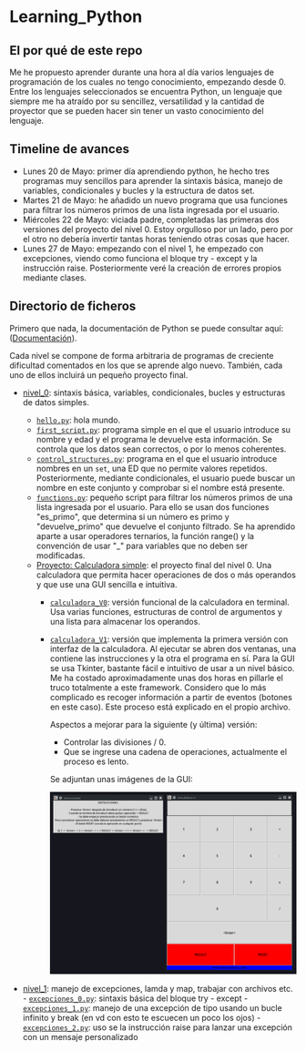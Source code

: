 # Learning_Python

## El por qué de este repo  

Me he propuesto aprender durante una hora al día varios lenguajes de programación de los cuales no tengo conocimiento, empezando desde 0. Entre los lenguajes seleccionados se encuentra Python, un lenguaje que siempre me ha atraído por su sencillez, versatilidad y la cantidad de proyector que se pueden hacer sin tener un vasto conocimiento del lenguaje.

## Timeline de avances

- Lunes 20 de Mayo: primer día aprendiendo python, he hecho tres programas muy sencillos para aprender la sintaxis básica, manejo de variables, condicionales y bucles y la estructura de datos set.
- Martes 21 de Mayo: he añadido un nuevo programa que usa funciones para filtrar los números primos de una lista ingresada por el usuario.
- Miércoles 22 de Mayo: viciada padre, completadas las primeras dos versiones del proyecto del nivel 0. Estoy orgulloso por un lado, pero por el otro no debería invertir tantas horas teniendo otras cosas que hacer.  
- Lunes 27 de Mayo: empezando con el nivel 1, he empezado con excepciones, viendo como funciona el bloque try - except y la instrucción raise. Posteriormente veré la creación de errores propios mediante clases.

## Directorio de ficheros

Primero que nada, la documentación de Python se puede consultar aquí: ([Documentación](https://docs.python.org/3/)).  

Cada nivel se compone de forma arbitraria de programas de creciente dificultad comentados en los que se aprende algo nuevo. También, cada uno de ellos incluirá un pequeño proyecto final.

- [nivel_0](nivel_0): sintaxis básica, variables, condicionales, bucles y estructuras de datos simples.
    - [`hello.py`](nivel_0/hello.py): hola mundo.
    - [`first_script.py`](nivel_0/first_script.py): programa simple en el que el usuario introduce su nombre y edad y el programa le devuelve esta información. Se controla que los datos sean correctos, o por lo menos coherentes.  
    - [`control_structures.py`](nivel_0/control_sctructures.py): programa en el que el usuario introduce nombres en un `set`, una ED que no permite valores repetidos. Posteriormente, mediante condicionales, el usuario puede buscar un nombre en este conjunto y comprobar si el nombre está presente.
    - [`functions.py`](nivel_0/functions.py): pequeño script para filtrar los números primos de una lista ingresada por el usuario. Para ello se usan dos funciones "es_primo", que determina si un número es primo y "devuelve_primo" que devuelve el conjunto filtrado. Se ha aprendido aparte a usar operadores ternarios, la función range() y la convención de usar "_" para variables que no deben ser modificadas.
    - [Proyecto: Calculadora simple](nivel_0/Calculadora_Simple): el proyecto final del nivel 0. Una calculadora que permita hacer operaciones de dos o más operandos y que use una GUI sencilla e intuitiva.  
        - [`calculadora_V0`](nivel_0/Calculadora_Simple/calculadora_V0.py): versión funcional de la calculadora en terminal. Usa varias funciones, estructuras de control de argumentos y una lista para almacenar los operandos.
        - [`calculadora_V1`](nivel_0/Calculadora_Simple/calculadora_V1.py): versión que implementa la primera versión con interfaz de la calculadora. Al ejecutar se abren dos ventanas, una contiene las instrucciones y la otra el programa en sí. Para la GUI se usa Tkinter, bastante fácil e intuitivo de usar a un nivel básico. Me ha costado aproximadamente unas dos horas en pillarle el truco totalmente a este framework. Considero que lo más complicado es recoger información a partir de eventos (botones en este caso). Este proceso está explicado en el propio archivo.  
            
            Aspectos a mejorar para la siguiente (y última) versión:  
            - Controlar las divisiones / 0.  
            - Que se ingrese una cadena de operaciones, actualmente el proceso es lento.  

            Se adjuntan unas imágenes de la GUI:  

            ![GUI](readme_resources/GUI_calculadora_V1.png)

- [nivel_1](nivel_1): manejo de excepciones, lamda y map, trabajar con archivos etc.  
        - [`excepciones_0.py`](nivel_0/excepciones_0.py): sintaxis básica del bloque try - except
        - [`excepciones_1.py`](nivel_0/excepciones_1.py): manejo de una excepción de tipo usando un bucle infinito y break (en vd con esto te escuecen un poco los ojos)
        - [`excepciones_2.py`](nivel_0/excepciones_2.py): uso se la instrucción raise para lanzar una excepción con un mensaje personalizado